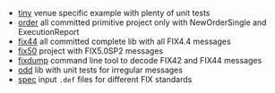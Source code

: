 - [tiny](tiny) venue specific example with plenty of unit tests
- [order](order) all committed primitive project only with NewOrderSingle and ExecutionReport
- [fix44](fix44) all committed complete lib with all FIX4.4 messages
- [fix50](fix50) project with FIX5.0SP2 messages
- [fixdump](fixdump) command line tool to decode FIX42 and FIX44 messages
- [odd](odd) lib with unit tests for irregular messages
- [spec](spec) input `.def` files for different FIX standards
